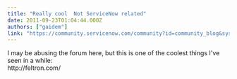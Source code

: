 ```yaml
---
title: "Really cool  Not ServiceNow related"
date: 2011-09-23T01:04:44.000Z
authors: ["gaidem"]
link: "https://community.servicenow.com/community?id=community_blog&sys_id=890e6a2ddbd0dbc01dcaf3231f96197f"
---
```

<p>I may be abusing the forum here, but this is one of the coolest things I've seen in a while:<br />http://feltron.com/</p>